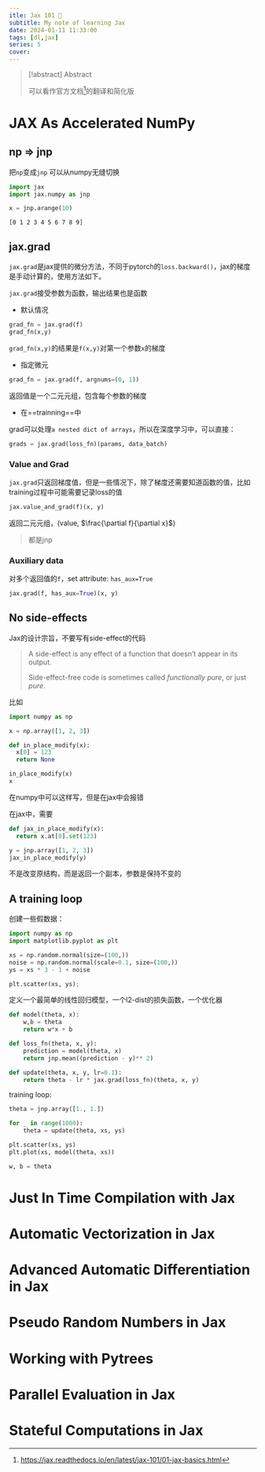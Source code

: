 ```yaml
---
itle: Jax 101 🤞
subtitle: My note of learning Jax
date: 2024-01-11 11:33:00
tags: [dl,jax]
series: 5
cover: 
---
```


> [!abstract] Abstract
>
> 可以看作官方文档[^1]的翻译和简化版

# JAX As Accelerated NumPy

## np => jnp

把`np`变成`jnp` 可以从numpy无缝切换

```python
import jax
import jax.numpy as jnp

x = jnp.arange(10)
```

```
[0 1 2 3 4 5 6 7 8 9]
```

## jax.grad

`jax.grad`是jax提供的微分方法，不同于pytorch的`loss.backward()`，jax的梯度是手动计算的，使用方法如下。

`jax.grad`接受参数为函数，输出结果也是函数

- 默认情况

```python
grad_fn = jax.grad(f)
grad_fn(x,y)
```

`grad_fn(x,y)`的结果是`f(x,y)`对第一个参数`x`的梯度

- 指定微元

```python
grad_fn = jax.grad(f, argnums=(0, 1))
```

返回值是一个二元元组，包含每个参数的梯度

- 在==trainning==中

grad可以处理`a nested dict of arrays`，所以在深度学习中，可以直接：

```python
grads = jax.grad(loss_fn)(params, data_batch)
```

### Value and Grad

`jax.grad`只返回梯度值，但是一些情况下，除了梯度还需要知道函数的值，比如training过程中可能需要记录loss的值

```python
jax.value_and_grad(f)(x, y)
```

返回二元元组，(value, $\frac{\partial f}{\partial x}$)

> 都是jnp

### Auxiliary data

对多个返回值的`f`，set attribute: `has_aux=True`

```python
jax.grad(f, has_aux=True)(x, y)
```

##  No side-effects

Jax的设计宗旨，不要写有side-effect的代码

> A side-effect is any effect of a function that doesn’t appear in its output.
>
> Side-effect-free code is sometimes called *functionally pure*, or just *pure*.

比如

```python
import numpy as np

x = np.array([1, 2, 3])

def in_place_modify(x):
  x[0] = 123
  return None

in_place_modify(x)
x
```

在numpy中可以这样写，但是在jax中会报错

在jax中，需要

```python
def jax_in_place_modify(x):
  return x.at[0].set(123)

y = jnp.array([1, 2, 3])
jax_in_place_modify(y)
```

不是改变原结构，而是返回一个副本，参数是保持不变的

## A training loop

创建一些假数据：

```python
import numpy as np
import matplotlib.pyplot as plt

xs = np.random.normal(size=(100,))
noise = np.random.normal(scale=0.1, size=(100,))
ys = xs * 3 - 1 + noise

plt.scatter(xs, ys);
```

定义一个最简单的线性回归模型，一个l2-dist的损失函数，一个优化器

```python
def model(theta, x):
    w,b = theta
    return w*x + b

def loss_fn(theta, x, y):
    prediction = model(theta, x)
    return jnp.mean((prediction - y)** 2)

def update(theta, x, y, lr=0.1):
    return theta - lr * jax.grad(loss_fn)(theta, x, y)
```

training loop:

```python
theta = jnp.array([1., 1.])

for _ in range(1000):
    theta = update(theta, xs, ys)

plt.scatter(xs, ys)
plt.plot(xs, model(theta, xs))

w, b = theta
```

# Just In Time Compilation with Jax

# Automatic Vectorization in Jax

# Advanced Automatic Differentiation in Jax

# Pseudo Random Numbers in Jax

# Working with Pytrees

# Parallel Evaluation in Jax

# Stateful Computations in Jax





[^1]:https://jax.readthedocs.io/en/latest/jax-101/01-jax-basics.html

